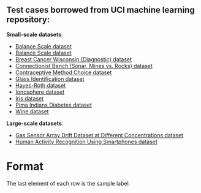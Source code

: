 ## Test cases borrowed from UCI machine learning repository:

**Small-scale datasets**:
   * [Balance Scale dataset](https://archive.ics.uci.edu/ml/datasets/Balance+Scale)
   * [Balance Scale dataset](https://archive.ics.uci.edu/ml/datasets/Balance+Scale)
   * [Breast Cancer Wisconsin (Diagnostic) dataset](https://archive.ics.uci.edu/ml/datasets/Breast+Cancer+Wisconsin+(Diagnostic))
   * [Connectionist Bench (Sonar, Mines vs. Rocks) dataset](https://archive.ics.uci.edu/ml/datasets/Connectionist+Bench+(Sonar,+Mines+vs.+Rocks))
   * [Contraceptive Method Choice dataset](https://archive.ics.uci.edu/ml/datasets/Contraceptive+Method+Choice)
   * [Glass Identification dataset](https://archive.ics.uci.edu/ml/datasets/Glass+Identification)
   * [Hayes-Roth dataset](https://archive.ics.uci.edu/ml/datasets/Hayes-Roth)
   * [Ionosphere dataset](https://archive.ics.uci.edu/ml/datasets/Ionosphere)
   * [Iris dataset](http://archive.ics.uci.edu/ml/datasets/Iris)
   * [Pima Indians Diabetes dataset](https://archive.ics.uci.edu/ml/datasets/Pima+Indians+Diabetes)
   * [Wine dataset](https://archive.ics.uci.edu/ml/datasets/Wine)

**Large-scale datasets**:
   * [Gas Sensor Array Drift Dataset at Different Concentrations dataset](https://archive.ics.uci.edu/ml/datasets/Gas+Sensor+Array+Drift+Dataset+at+Different+Concentrations)
   * [Human Activity Recognition Using Smartphones dataset](https://archive.ics.uci.edu/ml/datasets/human+activity+recognition+using+smartphones)

# Format
The last element of each row is the sample label.
